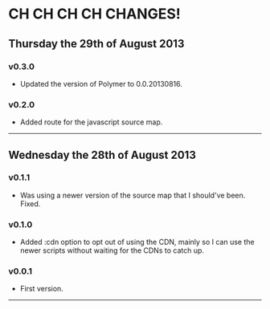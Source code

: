 # CH CH CH CH CHANGES! #


## Thursday the 29th of August 2013 ##

### v0.3.0 ###

* Updated the version of Polymer to 0.0.20130816.


### v0.2.0 ###

* Added route for the javascript source map.

----


## Wednesday the 28th of August 2013 ##

### v0.1.1 ###

* Was using a newer version of the source map that I should've been. Fixed.

### v0.1.0 ###

* Added :cdn option to opt out of using the CDN, mainly so I can use the newer scripts without waiting for the CDNs to catch up.

### v0.0.1 ###

* First version.

----
